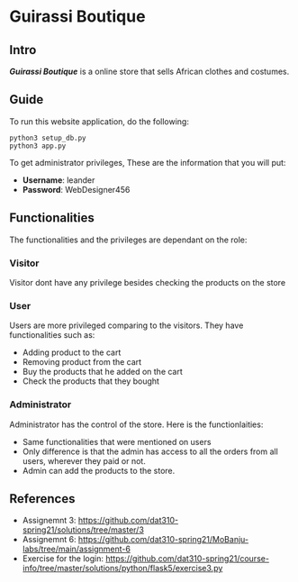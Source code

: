 # Guirassi Boutique

## Intro

**_Guirassi Boutique_** is a online store that sells African clothes and costumes.

## Guide

To run this website application, do the following:

```
python3 setup_db.py
python3 app.py
```

To get administrator privileges, These are the information that you will put:

* **Username**: leander
* **Password**: WebDesigner456

## Functionalities

The functionalities and the privileges are dependant on the role:

### **Visitor**

Visitor dont have any privilege besides checking the products on the store

### **User**

Users are more privileged comparing to the visitors. They have functionalities such as:

* Adding product to the cart
* Removing product from the cart
* Buy the products that he added on the cart
* Check the products that they bought

### **Administrator**

Administrator has the control of the store. Here is the functionlaities:

* Same functionalities that were mentioned on users
* Only difference is that the admin has access to all the orders from all users, wherever they paid or not.
* Admin can add the products to the store.

## References

* Assignemnt 3: <https://github.com/dat310-spring21/solutions/tree/master/3>
* Assignemnt 6: <https://github.com/dat310-spring21/MoBanju-labs/tree/main/assignment-6>
* Exercise for the login: <https://github.com/dat310-spring21/course-info/tree/master/solutions/python/flask5/exercise3.py>